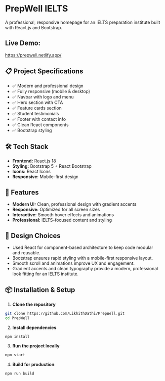 # PrepWell IELTS
 A professional, responsive homepage for an IELTS preparation institute built with React.js and Bootstrap.

## Live Demo:
https://prepwell.netlify.app/

## 📋 Project Specifications
- ✅ Modern and professional design 
- ✅ Fully responsive (mobile & desktop) 
- ✅ Navbar with logo and menu 
- ✅ Hero section with CTA 
- ✅ Feature cards section 
- ✅ Student testimonials 
- ✅ Footer with contact info 
- ✅ Clean React components 
- ✅ Bootstrap styling 

## 🛠️ Tech Stack
- **Frontend:** React.js 18 
- **Styling:** Bootstrap 5 + React Bootstrap 
- **Icons:** React Icons 
- **Responsive:** Mobile-first design 

## 🎯 Features 
- **Modern UI:** Clean, professional design with gradient accents 
- **Responsive:** Optimized for all screen sizes 
- **Interactive:** Smooth hover effects and animations 
- **Professional:** IELTS-focused content and styling 

## 🎨 Design Choices
- Used React for component-based architecture to keep code modular and reusable.
- Bootstrap ensures rapid styling with a mobile-first responsive layout.
- Smooth scroll and animations improve UX and engagement.
- Gradient accents and clean typography provide a modern, professional look fitting for an IELTS institute.


## 📦 Installation & Setup 

1. **Clone the repository**
```bash
git clone https://github.com/LikhithDathi/PrepWell.git
cd PrepWell
```

2. **Install dependencies**
```bash
npm install
```

3. **Run the project locally**
```bash
npm start
```

4. **Build for production**
```bash
npm run build
```
